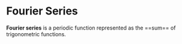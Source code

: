 # Fourier Series

**Fourier series** is a periodic function represented as the ==sum== of trigonometric functions.
<!--SR:!2025-10-03,4,270-->
